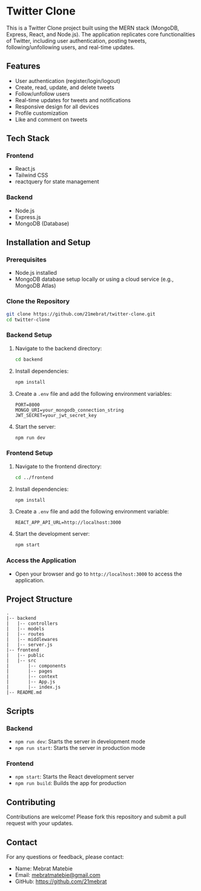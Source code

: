 # Twitter Clone

This is a Twitter Clone project built using the MERN stack (MongoDB, Express, React, and Node.js). The application replicates core functionalities of Twitter, including user authentication, posting tweets, following/unfollowing users, and real-time updates.

## Features

- User authentication (register/login/logout)
- Create, read, update, and delete tweets
- Follow/unfollow users
- Real-time updates for tweets and notifications
- Responsive design for all devices
- Profile customization
- Like and comment on tweets

## Tech Stack

### Frontend
- React.js
- Tailwind CSS 
- reactquery for state management

### Backend
- Node.js
- Express.js
- MongoDB (Database)
## Installation and Setup

### Prerequisites

- Node.js installed
- MongoDB database setup locally or using a cloud service (e.g., MongoDB Atlas)

### Clone the Repository
```bash
git clone https://github.com/21mebrat/twitter-clone.git
cd twitter-clone
```

### Backend Setup

1. Navigate to the backend directory:
   ```bash
   cd backend
   ```

2. Install dependencies:
   ```bash
   npm install
   ```

3. Create a `.env` file and add the following environment variables:
   ```env
   PORT=8000
   MONGO_URI=your_mongodb_connection_string
   JWT_SECRET=your_jwt_secret_key
   ```

4. Start the server:
   ```bash
   npm run dev
   ```

### Frontend Setup

1. Navigate to the frontend directory:
   ```bash
   cd ../frontend
   ```

2. Install dependencies:
   ```bash
   npm install
   ```

3. Create a `.env` file and add the following environment variable:
   ```env
   REACT_APP_API_URL=http://localhost:3000
   ```

4. Start the development server:
   ```bash
   npm start
   ```

### Access the Application

- Open your browser and go to `http://localhost:3000` to access the application.

## Project Structure

```
.
|-- backend
|   |-- controllers
|   |-- models
|   |-- routes
|   |-- middlewares
|   |-- server.js
|-- frontend
|   |-- public
|   |-- src
|       |-- components
|       |-- pages
|       |-- context
|       |-- App.js
|       |-- index.js
|-- README.md
```

## Scripts

### Backend
- `npm run dev`: Starts the server in development mode
- `npm run start`: Starts the server in production mode

### Frontend
- `npm start`: Starts the React development server
- `npm run build`: Builds the app for production

## Contributing

Contributions are welcome! Please fork this repository and submit a pull request with your updates.

## Contact

For any questions or feedback, please contact:
- Name: Mebrat Matebie
- Email: mebratmatebie@gmail.com
- GitHub: https://github.com/21mebrat

